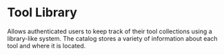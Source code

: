 # Tool Library  

Allows authenticated users to keep track of their tool collections using a  
library-like system. The catalog stores a variety of information about each  
tool and where it is located.
